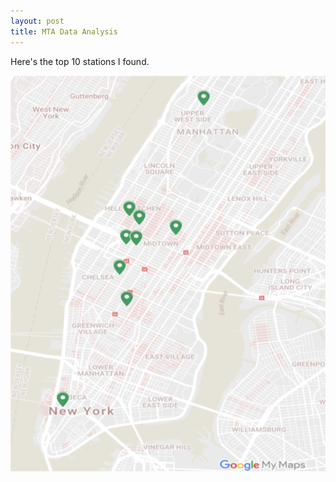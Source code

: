 ```yaml
---
layout: post
title: MTA Data Analysis
---
```


Here's the top 10 stations I found. 

![alt_text](Station_Map.png)

